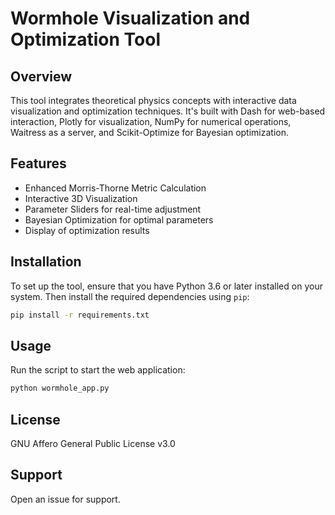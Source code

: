 # Wormhole Visualization and Optimization Tool

## Overview
This tool integrates theoretical physics concepts with interactive data visualization and optimization techniques. It's built with Dash for web-based interaction, Plotly for visualization, NumPy for numerical operations, Waitress as a server, and Scikit-Optimize for Bayesian optimization.

## Features
- Enhanced Morris-Thorne Metric Calculation
- Interactive 3D Visualization
- Parameter Sliders for real-time adjustment
- Bayesian Optimization for optimal parameters
- Display of optimization results

## Installation
To set up the tool, ensure that you have Python 3.6 or later installed on your system. Then install the required dependencies using `pip`:
```bash
pip install -r requirements.txt
```

## Usage
Run the script to start the web application:
```bash
python wormhole_app.py
```

## License
GNU Affero General Public License v3.0

## Support
Open an issue for support.
